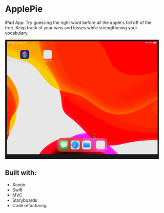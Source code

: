 # ApplePie
iPad App: Try guessing the right word before all the apple's fall off of the tree.  Keep track of your wins and losses while strengthening your vocabulary.

![](appPie.gif)

## Built with:
* Xcode
* Swift
* MVC
* Storyboards
* Code refactoring
